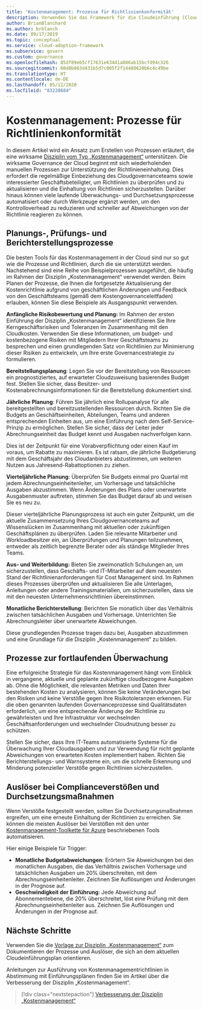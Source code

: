 ```yaml
---
title: 'Kostenmanagement: Prozesse für Richtlinienkonformität'
description: Verwenden Sie das Framework für die Cloudeinführung (Cloud Adoption Framework) für Azure, um sich über einen Ansatz für die Erstellung von Prozessen zu informieren, die eine Disziplin vom Typ „Kostenmanagement“ unterstützen.
author: BrianBlanchard
ms.author: brblanch
ms.date: 09/17/2019
ms.topic: conceptual
ms.service: cloud-adoption-framework
ms.subservice: govern
ms.custom: governance
ms.openlocfilehash: 85df89eb5cf17631e63441a806ab15bcfd94c326
ms.sourcegitcommit: 60d8b863d431b5d7c005f2f14488620b6c4c49be
ms.translationtype: HT
ms.contentlocale: de-DE
ms.lasthandoff: 05/12/2020
ms.locfileid: "83220684"
---
```

# <a name="cost-management-policy-compliance-processes"></a>Kostenmanagement: Prozesse für Richtlinienkonformität

In diesem Artikel wird ein Ansatz zum Erstellen von Prozessen erläutert, die eine wirksame [Disziplin vom Typ „Kostenmanagement“](./index.md) unterstützen. Die wirksame Governance der Cloud beginnt mit sich wiederholenden manuellen Prozessen zur Unterstützung der Richtlinieneinhaltung. Dies erfordert die regelmäßige Einbeziehung des Cloudgovernanceteams sowie interessierter Geschäftsbeteiligter, um Richtlinien zu überprüfen und zu aktualisieren und die Einhaltung von Richtlinien sicherzustellen. Darüber hinaus können viele laufende Überwachungs- und Durchsetzungsprozesse automatisiert oder durch Werkzeuge ergänzt werden, um den Kontrolloverhead zu reduzieren und schneller auf Abweichungen von der Richtlinie reagieren zu können.

## <a name="planning-review-and-reporting-processes"></a>Planungs-, Prüfungs- und Berichterstellungsprozesse

Die besten Tools für das Kostenmanagement in der Cloud sind nur so gut wie die Prozesse und Richtlinien, durch die sie unterstützt werden. Nachstehend sind eine Reihe von Beispielprozessen ausgeführt, die häufig im Rahmen der Disziplin „Kostenmanagement“ verwendet werden. Beim Planen der Prozesse, die Ihnen die fortgesetzte Aktualisierung der Kostenrichtlinie aufgrund von geschäftlichen Änderungen und Feedback von den Geschäftsteams (gemäß dem Kostengovernanceleitfaden) erlauben, können Sie diese Beispiele als Ausgangspunkt verwenden.

**Anfängliche Risikobewertung und Planung:** Im Rahmen der ersten Einführung der Disziplin „Kostenmanagement“ identifizieren Sie Ihre Kerngeschäftsrisiken und Toleranzen im Zusammenhang mit den Cloudkosten. Verwenden Sie diese Informationen, um budget- und kostenbezogene Risiken mit Mitgliedern Ihrer Geschäftsteams zu besprechen und einen grundlegenden Satz von Richtlinien zur Minimierung dieser Risiken zu entwickeln, um Ihre erste Governancestrategie zu formulieren.

**Bereitstellungsplanung**: Legen Sie vor der Bereitstellung von Ressourcen ein prognostiziertes, auf erwarteter Cloudzuweisung basierendes Budget fest. Stellen Sie sicher, dass Besitzer- und Kostenabrechnungsinformationen für die Bereitstellung dokumentiert sind.

**Jährliche Planung**: Führen Sie jährlich eine Rollupanalyse für alle bereitgestellten und bereitzustellenden Ressourcen durch. Richten Sie die Budgets an Geschäftseinheiten, Abteilungen, Teams und anderen entsprechenden Einheiten aus, um eine Einführung nach dem Self-Service-Prinzip zu ermöglichen. Stellen Sie sicher, dass der Leiter jeder Abrechnungseinheit das Budget kennt und Ausgaben nachverfolgen kann.

Dies ist der Zeitpunkt für eine Vorabverpflichtung oder einen Kauf im voraus, um Rabatte zu maximieren. Es ist ratsam, die jährliche Budgetierung mit dem Geschäftsjahr des Cloudanbieters abzustimmen, um weiteren Nutzen aus Jahresend-Rabattoptionen zu ziehen.

**Vierteljährliche Planung**: Überprüfen Sie Budgets einmal pro Quartal mit jedem Abrechnungseinheitenleiter, um Vorhersage und tatsächliche Ausgaben abzustimmen. Wenn Änderungen des Plans oder unerwartete Ausgabenmuster auftreten, stimmen Sie das Budget darauf ab und weisen Sie es neu zu.

Dieser vierteljährliche Planungsprozess ist auch ein guter Zeitpunkt, um die aktuelle Zusammensetzung Ihres Cloudgovernanceteams auf Wissenslücken im Zusammenhang mit aktuellen oder zukünftigen Geschäftsplänen zu überprüfen. Laden Sie relevante Mitarbeiter und Workloadbesitzer ein, an Überprüfungen und Planungen teilzunehmen, entweder als zeitlich begrenzte Berater oder als ständige Mitglieder Ihres Teams.

**Aus- und Weiterbildung:** Bieten Sie zweimonatlich Schulungen an, um sicherzustellen, dass Geschäfts- und IT-Mitarbeiter auf dem neuesten Stand der Richtlinienanforderungen für Cost Management sind. Im Rahmen dieses Prozesses überprüfen und aktualisieren Sie alle Unterlagen, Anleitungen oder andere Trainingsmaterialien, um sicherzustellen, dass sie mit den neuesten Unternehmensrichtlinien übereinstimmen.

**Monatliche Berichterstellung**: Berichten Sie monatlich über das Verhältnis zwischen tatsächlichen Ausgaben und Vorhersage. Unterrichten Sie Abrechnungsleiter über unerwartete Abweichungen.

Diese grundlegenden Prozesse tragen dazu bei, Ausgaben abzustimmen und eine Grundlage für die Disziplin „Kostenmanagement“ zu bilden.

## <a name="processes-for-ongoing-monitoring"></a>Prozesse zur fortlaufenden Überwachung

Eine erfolgreiche Strategie für das Kostenmanagement hängt vom Einblick in vergangene, aktuelle und geplante zukünftige cloudbezogene Ausgaben ab. Ohne die Möglichkeit, die relevanten Metriken und Daten Ihrer bestehenden Kosten zu analysieren, können Sie keine Veränderungen bei den Risiken und keine Verstöße gegen Ihre Risikotoleranzen erkennen. Für die oben genannten laufenden Governanceprozesse sind Qualitätsdaten erforderlich, um eine entsprechende Änderung der Richtlinie zu gewährleisten und Ihre Infrastruktur vor wechselnden Geschäftsanforderungen und wechselnder Cloudnutzung besser zu schützen.

Stellen Sie sicher, dass Ihre IT-Teams automatisierte Systeme für die Überwachung Ihrer Cloudausgaben und zur Verwendung für nicht geplante Abweichungen von erwarteten Kosten implementiert haben. Richten Sie Berichterstellungs- und Warnsysteme ein, um die schnelle Erkennung und Minderung potenzieller Verstöße gegen Richtlinien sicherzustellen.

## <a name="compliance-violation-triggers-and-enforcement-actions"></a>Auslöser bei Complianceverstößen und Durchsetzungsmaßnahmen

Wenn Verstöße festgestellt werden, sollten Sie Durchsetzungsmaßnahmen ergreifen, um eine erneute Einhaltung der Richtlinien zu erreichen. Sie können die meisten Auslöser bei Verstößen mit den unter [Kostenmanagement-Toolkette für Azure](./toolchain.md) beschriebenen Tools automatisieren.

Hier einige Beispiele für Trigger:

- **Monatliche Budgetabweichungen**: Erörtern Sie Abweichungen bei den monatlichen Ausgaben, die das Verhältnis zwischen Vorhersage und tatsächlichen Ausgaben um 20% überschreiten, mit dem Abrechnungseinheitenleiter. Zeichnen Sie Auflösungen und Änderungen in der Prognose auf.
- **Geschwindigkeit der Einführung**: Jede Abweichung auf Abonnementebene, die 20% überschreitet, löst eine Prüfung mit dem Abrechnungseinheitenleiter aus. Zeichnen Sie Auflösungen und Änderungen in der Prognose auf.

## <a name="next-steps"></a>Nächste Schritte

Verwenden Sie die [Vorlage zur Disziplin „Kostenmanagement“](./template.md) zum Dokumentieren der Prozesse und Auslöser, die sich an dem aktuellen Cloudeinführungsplan orientieren.

Anleitungen zur Ausführung von Kostenmanagementrichtlinien in Abstimmung mit Einführungsplänen finden Sie im Artikel über die Verbesserung der Disziplin „Kostenmanagement“.

> [!div class="nextstepaction"]
> [Verbesserung der Disziplin „Kostenmanagement“](./discipline-improvement.md)
